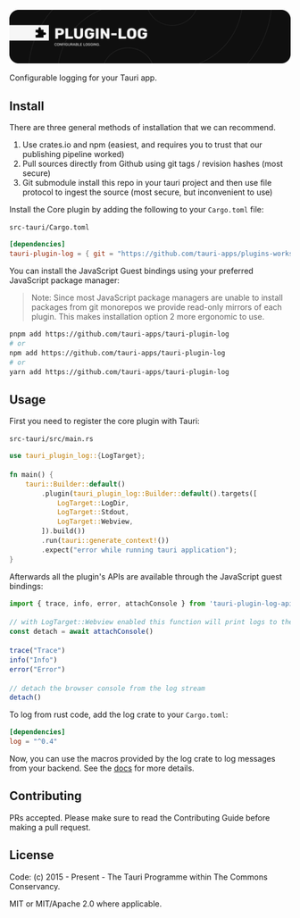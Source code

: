 ![plugin-log](banner.png)

Configurable logging for your Tauri app.

## Install

There are three general methods of installation that we can recommend.

1. Use crates.io and npm (easiest, and requires you to trust that our publishing pipeline worked)
2. Pull sources directly from Github using git tags / revision hashes (most secure)
3. Git submodule install this repo in your tauri project and then use file protocol to ingest the source (most secure, but inconvenient to use)

Install the Core plugin by adding the following to your `Cargo.toml` file:

`src-tauri/Cargo.toml`
```toml
[dependencies]
tauri-plugin-log = { git = "https://github.com/tauri-apps/plugins-workspace", branch = "dev" }
```

You can install the JavaScript Guest bindings using your preferred JavaScript package manager:

> Note: Since most JavaScript package managers are unable to install packages from git monorepos we provide read-only mirrors of each plugin. This makes installation option 2 more ergonomic to use.

```sh
pnpm add https://github.com/tauri-apps/tauri-plugin-log
# or
npm add https://github.com/tauri-apps/tauri-plugin-log
# or 
yarn add https://github.com/tauri-apps/tauri-plugin-log
```

## Usage

First you need to register the core plugin with Tauri:

`src-tauri/src/main.rs`
```rust
use tauri_plugin_log::{LogTarget};

fn main() {
    tauri::Builder::default()
        .plugin(tauri_plugin_log::Builder::default().targets([
            LogTarget::LogDir,
            LogTarget::Stdout,
            LogTarget::Webview,
        ]).build())
        .run(tauri::generate_context!())
        .expect("error while running tauri application");
}
```

Afterwards all the plugin's APIs are available through the JavaScript guest bindings:

```javascript
import { trace, info, error, attachConsole } from 'tauri-plugin-log-api'

// with LogTarget::Webview enabled this function will print logs to the browser console
const detach = await attachConsole()

trace("Trace")
info("Info")
error("Error")

// detach the browser console from the log stream
detach()
```

To log from rust code, add the log crate to your `Cargo.toml`:

```toml
[dependencies]
log = "^0.4"
```

Now, you can use the macros provided by the log crate to log messages from your backend. See the [docs](https://docs.rs/log/latest) for more details.

## Contributing

PRs accepted. Please make sure to read the Contributing Guide before making a pull request.

## License

Code: (c) 2015 - Present - The Tauri Programme within The Commons Conservancy.

MIT or MIT/Apache 2.0 where applicable.
